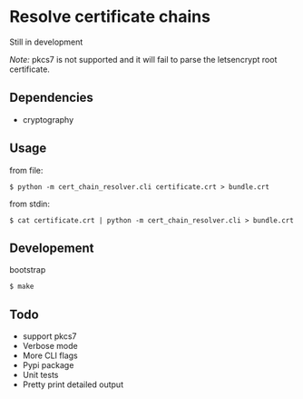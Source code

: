 # Resolve certificate chains

Still in development

*Note:* pkcs7 is not supported and it will fail to parse the letsencrypt root certificate.

## Dependencies

* cryptography

## Usage

from file:

    $ python -m cert_chain_resolver.cli certificate.crt > bundle.crt

from stdin:

    $ cat certificate.crt | python -m cert_chain_resolver.cli > bundle.crt

## Developement

bootstrap

    $ make

## Todo

* support pkcs7 
* Verbose mode
* More CLI flags
* Pypi package
* Unit tests
* Pretty print detailed output
